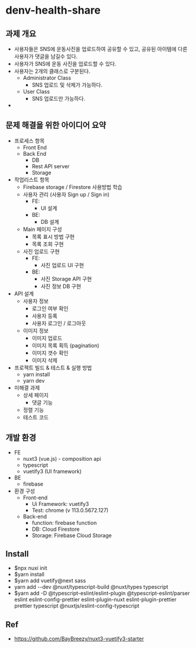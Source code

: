 # denv-health-share

## 과제 개요

- 사용자들은 SNS에 운동사진을 업로드하여 공유할 수 있고, 공유된 아이템에 다른 사용자가 댓글을 남길수 있다.
- 사용자가 SNS에 운동 사진을 업로드할 수 있다.
- 사용자는 2개의 클래스로 구분된다.
  - Administrator Class
    - SNS 업로드 및 삭제가 가능하다.
  - User Class
    - SNS 업로드만 가능하다.
-

## 문제 해결을 위한 아이디어 요약

- 프로세스 항목
  - Front End
  - Back End
    - DB
    - Rest API server
    - Storage
- 작업리스트 항목
  - Firebase storage / Firestore 사용방법 학습
  - 사용자 관리 (사용자 Sign up / Sign in)
    - FE:
      - UI 설계
    - BE:
      - DB 설계
  - Main 페이지 구성
    - 목록 표시 방법 구현
    - 목록 조회 구현
  - 사진 업로드 구현
    - FE:
      - 사진 업로드 UI 구현
    - BE:
      - 사진 Storage API 구현
      - 사진 정보 DB 구현
- API 설계
  - 사용자 정보
    - 로그인 여부 확인
    - 사용자 등록
    - 사용자 로그인 / 로그아웃
  - 이미지 정보
    - 이미지 업로드
    - 이미지 목록 획득 (pagination)
    - 이미지 갯수 확인
    - 이미지 삭제
- 프로젝트 빌드 & 테스트 & 실행 방법
  - yarn install
  - yarn dev
- 미해결 과제
  - 상세 페이지
    - 댓글 기능
  - 정렬 기능
  - 테스트 코드

## 개발 환경

- FE
  - nuxt3 (vue.js) - composition api
  - typescript
  - vuetify3 (UI framework)
- BE
  - firebase
- 환경 구성
  - Front-end
    - Ui Framework: vuetify3
    - Test: chrome (v 113.0.5672.127)
  - Back-end
    - function: firebase function
    - DB: Cloud Firestore
    - Storage: Firebase Cloud Storage

## Install

- $npx nuxi init
- $yarn install
- $yarn add vuetify@next sass
- yarn add --dev @nuxt/typescript-build @nuxt/types typescript
- $yarn add -D @typescript-eslint/eslint-plugin @typescript-eslint/parser eslint eslint-config-prettier eslint-plugin-nuxt eslint-plugin-prettier prettier typescript @nuxtjs/eslint-config-typescript

## Ref

- https://github.com/BayBreezy/nuxt3-vuetify3-starter
